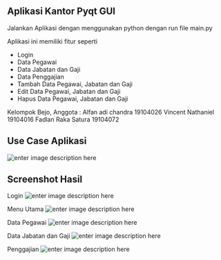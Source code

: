 ## Aplikasi Kantor Pyqt GUI
Jalankan Aplikasi dengan menggunakan python dengan run file main.py

Aplikasi ini memiliki fitur seperti
 - Login
 - Data Pegawai
 - Data Jabatan dan Gaji
 - Data Penggajian
 - Tambah Data Pegawai, Jabatan dan Gaji
 - Edit Data Pegawai, Jabatan dan Gaji
 - Hapus Data Pegawai, Jabatan dan Gaji

Kelompok Bejo, Anggota :
Alfan adi chandra 19104026
Vincent Nathaniel 19104016
Fadlan Raka Satura 19104072

## Use Case Aplikasi
![enter image description here](https://i.ibb.co/nz3zjXJ/Whats-App-Image-2021-07-25-at-11-53-45.jpg)

## Screenshot Hasil
Login
![enter image description here](https://i.ibb.co/Sm3P8RK/Screenshot-283.png)

Menu Utama
![enter image description here](https://i.ibb.co/x53NJMG/Screenshot-284.png)

Data Pegawai
![enter image description here](https://i.im.ge/2021/07/27/ITZCG.gif)

Data Jabatan dan Gaji
![enter image description here](https://i.im.ge/2021/07/27/ITfSa.gif)

Penggajian
![enter image description here](https://i.im.ge/2021/07/27/ITzVy.gif)
